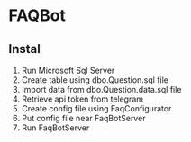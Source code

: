 # FAQBot
## Instal
1. Run Microsoft Sql Server
2. Create table using dbo.Question.sql file
3. Import data from dbo.Question.data.sql file
4. Retrieve api token from telegram
5. Create config file using FaqConfigurator
6. Put config file near FaqBotServer
7. Run FaqBotServer
